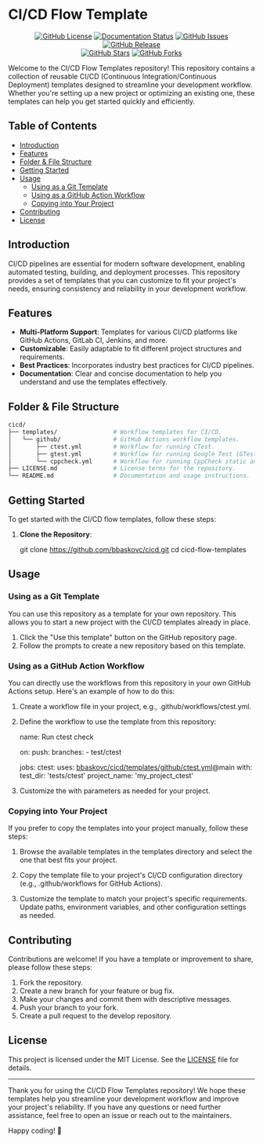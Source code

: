 # CI/CD Flow Template

<p align="center">
    <a href="https://github.com/bbaskovc/cicd/blob/main/LICENSE.md"><img src="https://img.shields.io/github/license/bbaskovc/cicd.svg" alt="GitHub License"></a>
    <a href="http://ansicolortags.readthedocs.io/?badge=latest"><img src="https://readthedocs.org/projects/ansicolortags/badge/?version=latest" alt="Documentation Status"></a>
    <a href="https://github.com/bbaskovc/cicd/issues"><img src="https://img.shields.io/github/issues/bbaskovc/cicd.svg" alt="GitHub Issues"></a>
    <a href="https://github.com/bbaskovc/cicd/releases/"><img src="https://img.shields.io/github/release/bbaskovc/cicd.svg" alt="GitHub Release"></a>
    <br/>
    <a href="https://github.com/bbaskovc/cicd/stargazers/"><img src="https://img.shields.io/github/stars/bbaskovc/cicd.svg?style=social&label=Star" alt="GitHub Stars"></a>
    <a href="https://github.com/bbaskovc/cicd/network/"><img src="https://img.shields.io/github/forks/bbaskovc/cicd.svg?style=social&label=Fork" alt="GitHub Forks"></a>
</p>

Welcome to the CI/CD Flow Templates repository! This repository contains a collection of reusable CI/CD (Continuous Integration/Continuous Deployment) templates designed to streamline your development workflow. Whether you're setting up a new project or optimizing an existing one, these templates can help you get started quickly and efficiently.

## Table of Contents

- [Introduction](#introduction)
- [Features](#features)
- [Folder & File Structure](#folder--file-structure)
- [Getting Started](#getting-started)
- [Usage](#usage)
  - [Using as a Git Template](#using-as-a-git-template)
  - [Using as a GitHub Action Workflow](#using-as-a-github-action-workflow)
  - [Copying into Your Project](#copying-into-your-project)
- [Contributing](#contributing)
- [License](#license)

## Introduction

CI/CD pipelines are essential for modern software development, enabling automated testing, building, and deployment processes. This repository provides a set of templates that you can customize to fit your project's needs, ensuring consistency and reliability in your development workflow.

## Features

- **Multi-Platform Support**: Templates for various CI/CD platforms like GitHub Actions, GitLab CI, Jenkins, and more.
- **Customizable**: Easily adaptable to fit different project structures and requirements.
- **Best Practices**: Incorporates industry best practices for CI/CD pipelines.
- **Documentation**: Clear and concise documentation to help you understand and use the templates effectively.

## Folder & File Structure

```bash
cicd/
├── templates/                # Workflow templates for CI/CD.
│   └── github/               # GitHub Actions workflow templates.
│       ├── ctest.yml         # Workflow for running CTest.
│       ├── gtest.yml         # Workflow for running Google Test (GTest).
│       └── cppcheck.yml      # Workflow for running CppCheck static analysis.
├── LICENSE.md                # License terms for the repository.
└── README.md                 # Documentation and usage instructions.
```

## Getting Started

To get started with the CI/CD flow templates, follow these steps:

1. **Clone the Repository**:

   git clone https://github.com/bbaskovc/cicd.git
   cd cicd-flow-templates

## Usage

### Using as a Git Template

You can use this repository as a template for your own repository. This allows you to start a new project with the CI/CD templates already in place.

1. Click the "Use this template" button on the GitHub repository page.
2. Follow the prompts to create a new repository based on this template.

### Using as a GitHub Action Workflow

You can directly use the workflows from this repository in your own GitHub Actions setup. Here's an example of how to do this:

1. Create a workflow file in your project, e.g., .github/workflows/ctest.yml.

2. Define the workflow to use the template from this repository:

   name: Run ctest check

   on:
     push:
       branches:
         - test/ctest

   jobs:
     ctest:
       uses: [bbaskovc/cicd/templates/github/ctest.yml](https://github.com/bbaskovc/cicd/blob/main/.github/workflows/ctest.yml)@main
       with:
         test_dir: 'tests/ctest'
         project_name: 'my_project_ctest'

3. Customize the with parameters as needed for your project.

### Copying into Your Project

If you prefer to copy the templates into your project manually, follow these steps:

1. Browse the available templates in the templates directory and select the one that best fits your project.

2. Copy the template file to your project's CI/CD configuration directory (e.g., .github/workflows for GitHub Actions).

3. Customize the template to match your project's specific requirements. Update paths, environment variables, and other configuration settings as needed.

## Contributing

Contributions are welcome! If you have a template or improvement to share, please follow these steps:

1. Fork the repository.
2. Create a new branch for your feature or bug fix.
3. Make your changes and commit them with descriptive messages.
4. Push your branch to your fork.
5. Create a pull request to the develop repository.

## License

This project is licensed under the MIT License. See the [LICENSE](./LICENSE.md) file for details.

---

Thank you for using the CI/CD Flow Templates repository! We hope these templates help you streamline your development workflow and improve your project's reliability. If you have any questions or need further assistance, feel free to open an issue or reach out to the maintainers.

Happy coding! 🚀

